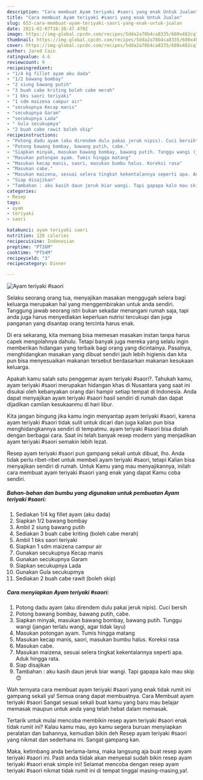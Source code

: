 ```yaml
---
description: "Cara membuat Ayam teriyaki #saori yang enak Untuk Jualan"
title: "Cara membuat Ayam teriyaki #saori yang enak Untuk Jualan"
slug: 653-cara-membuat-ayam-teriyaki-saori-yang-enak-untuk-jualan
date: 2021-02-07T16:38:47.470Z
image: https://img-global.cpcdn.com/recipes/5dda2a78b4ca8335/680x482cq70/ayam-teriyaki-saori-foto-resep-utama.jpg
thumbnail: https://img-global.cpcdn.com/recipes/5dda2a78b4ca8335/680x482cq70/ayam-teriyaki-saori-foto-resep-utama.jpg
cover: https://img-global.cpcdn.com/recipes/5dda2a78b4ca8335/680x482cq70/ayam-teriyaki-saori-foto-resep-utama.jpg
author: Jared Cain
ratingvalue: 4.6
reviewcount: 9
recipeingredient:
- "1/4 kg fillet ayam aku dada"
- "1/2 bawang bombay"
- "2 siung bawang putih"
- "3 buah cabe kriting boleh cabe merah"
- "1 bks saori teriyaki"
- "1 sdm maizena campur air"
- "secukupnya Kecap manis"
- "secukupnya Garam"
- "secukupnya Lada"
- " Gula secukupmya"
- "2 buah cabe rawit boleh skip"
recipeinstructions:
- "Potong dadu ayam (aku direndem dulu pakai jeruk nipis). Cuci bersih"
- "Potong bawang bombay, bawang putih, cabe."
- "Siapkan minyak, masukan bawang bombay, bawang putih. Tunggu wangi (jangan terlalu wangi, agar tidak layu)"
- "Masukan potongan ayam. Tumis hingga matang"
- "Masukan kecap manis, saori, masukan bumbu halus. Koreksi rasa"
- "Masukan cabe."
- "Masukan maizena, sesuai selera tingkat kekentalannya seperti apa. Aduk hingga rata."
- "Siap disajikan"
- "Tambahan : aku kasih daun jeruk biar wangi. Tapi gapapa kalo mau skip 😊"
categories:
- Resep
tags:
- ayam
- teriyaki
- saori

katakunci: ayam teriyaki saori 
nutrition: 120 calories
recipecuisine: Indonesian
preptime: "PT26M"
cooktime: "PT54M"
recipeyield: "3"
recipecategory: Dinner

---
```



![Ayam teriyaki #saori](https://img-global.cpcdn.com/recipes/5dda2a78b4ca8335/680x482cq70/ayam-teriyaki-saori-foto-resep-utama.jpg)

Selaku seorang orang tua, menyajikan masakan menggugah selera bagi keluarga merupakan hal yang menggembirakan untuk anda sendiri. Tanggung jawab seorang istri bukan sekadar menangani rumah saja, tapi anda juga harus menyediakan keperluan nutrisi tercukupi dan juga panganan yang disantap orang tercinta harus enak.

Di era  sekarang, kita memang bisa memesan masakan instan tanpa harus capek mengolahnya dahulu. Tetapi banyak juga mereka yang selalu ingin memberikan hidangan yang terbaik bagi orang yang dicintainya. Pasalnya, menghidangkan masakan yang dibuat sendiri jauh lebih higienis dan kita pun bisa menyesuaikan makanan tersebut berdasarkan makanan kesukaan keluarga. 



Apakah kamu salah satu penggemar ayam teriyaki #saori?. Tahukah kamu, ayam teriyaki #saori merupakan hidangan khas di Nusantara yang saat ini disukai oleh kebanyakan orang dari hampir setiap tempat di Indonesia. Anda dapat menyajikan ayam teriyaki #saori hasil sendiri di rumah dan dapat dijadikan camilan kesukaanmu di hari libur.

Kita jangan bingung jika kamu ingin menyantap ayam teriyaki #saori, karena ayam teriyaki #saori tidak sulit untuk dicari dan juga kalian pun bisa menghidangkannya sendiri di tempatmu. ayam teriyaki #saori bisa diolah dengan berbagai cara. Saat ini telah banyak resep modern yang menjadikan ayam teriyaki #saori semakin lebih lezat.

Resep ayam teriyaki #saori pun gampang sekali untuk dibuat, lho. Anda tidak perlu ribet-ribet untuk membeli ayam teriyaki #saori, tetapi Kalian bisa menyajikan sendiri di rumah. Untuk Kamu yang mau menyajikannya, inilah cara membuat ayam teriyaki #saori yang enak yang dapat Kamu coba sendiri.

<!--inarticleads1-->

##### Bahan-bahan dan bumbu yang digunakan untuk pembuatan Ayam teriyaki #saori:

1. Sediakan 1/4 kg fillet ayam (aku dada)
1. Siapkan 1/2 bawang bombay
1. Ambil 2 siung bawang putih
1. Sediakan 3 buah cabe kriting (boleh cabe merah)
1. Ambil 1 bks saori teriyaki
1. Siapkan 1 sdm maizena campur air
1. Gunakan secukupnya Kecap manis
1. Gunakan secukupnya Garam
1. Siapkan secukupnya Lada
1. Gunakan  Gula secukupmya
1. Sediakan 2 buah cabe rawit (boleh skip)




<!--inarticleads2-->

##### Cara menyiapkan Ayam teriyaki #saori:

1. Potong dadu ayam (aku direndem dulu pakai jeruk nipis). Cuci bersih
1. Potong bawang bombay, bawang putih, cabe.
1. Siapkan minyak, masukan bawang bombay, bawang putih. Tunggu wangi (jangan terlalu wangi, agar tidak layu)
1. Masukan potongan ayam. Tumis hingga matang
1. Masukan kecap manis, saori, masukan bumbu halus. Koreksi rasa
1. Masukan cabe.
1. Masukan maizena, sesuai selera tingkat kekentalannya seperti apa. Aduk hingga rata.
1. Siap disajikan
1. Tambahan : aku kasih daun jeruk biar wangi. Tapi gapapa kalo mau skip 😊




Wah ternyata cara membuat ayam teriyaki #saori yang enak tidak rumit ini gampang sekali ya! Semua orang dapat membuatnya. Cara Membuat ayam teriyaki #saori Sangat sesuai sekali buat kamu yang baru mau belajar memasak maupun untuk anda yang telah hebat dalam memasak.

Tertarik untuk mulai mencoba membikin resep ayam teriyaki #saori enak tidak rumit ini? Kalau kamu mau, ayo kamu segera buruan menyiapkan peralatan dan bahannya, kemudian bikin deh Resep ayam teriyaki #saori yang nikmat dan sederhana ini. Sangat gampang kan. 

Maka, ketimbang anda berlama-lama, maka langsung aja buat resep ayam teriyaki #saori ini. Pasti anda tiidak akan menyesal sudah bikin resep ayam teriyaki #saori enak simple ini! Selamat mencoba dengan resep ayam teriyaki #saori nikmat tidak rumit ini di tempat tinggal masing-masing,ya!.

